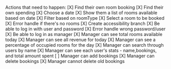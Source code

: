 Actions that need to happen:
[X] Find their own room booking
[X] Find their own spending
[X] Choose a date
[X] Show them a list of rooms available based on date
[X] Filter based on roomType
[X] Select a room to be booked
[X] Error handle if there's no rooms
[X] Create accessibility branch
[X] Be able to log in with user and password
[X] Error handle wrong password/user
[X] Be able to log in as manager
[X] Manager can see total rooms available today
[X] Manager can see all revenue for today
[X] Manager can see a percentage of occupied rooms for the day
[X] Manager can search through users by name
[X] Manager can see each user's stats - name,bookings, and total amount spent
[ ] Manager can add bookings
[X] Manager can delete bookings
[X] Manager cannot delete old bookings